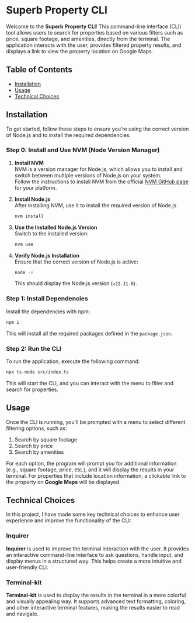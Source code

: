 # Superb Property CLI

Welcome to the **Superb Property CLI**! This command-line interface (CLI) tool allows users to search for properties based on various filters such as price, square footage, and amenities, directly from the terminal. The application interacts with the user, provides filtered property results, and displays a link to view the property location on Google Maps.

## Table of Contents

- [Installation](#installation)
- [Usage](#usage)
- [Technical Choices](#technical-choices)

## Installation

To get started, follow these steps to ensure you're using the correct version of Node.js and to install the required dependencies.

### Step 0: Install and Use NVM (Node Version Manager)

1. **Install NVM**  
   NVM is a version manager for Node.js, which allows you to install and switch between multiple versions of Node.js on your system.  
   Follow the instructions to install NVM from the official [NVM GitHub page](https://github.com/nvm-sh/nvm) for your platform.

2. **Install Node.js**  
   After installing NVM, use it to install the required version of Node.js

   ```bash
   nvm install
   ```

3. **Use the Installed Node.js Version**  
   Switch to the installed version:

   ```bash
   nvm use
   ```

4. **Verify Node.js Installation**  
   Ensure that the correct version of Node.js is active:

   ```bash
   node -v
   ```

   This should display the Node.js version (`v22.11.0`).

### Step 1: Install Dependencies

Install the dependencies with npm:

```bash
npm i
```

This will install all the required packages defined in the `package.json`.

### Step 2: Run the CLI

To run the application, execute the following command:

```bash
npx ts-node src/index.ts
```

This will start the CLI, and you can interact with the menu to filter and search for properties.

## Usage

Once the CLI is running, you'll be prompted with a menu to select different filtering options, such as:

1. Search by square footage
2. Search by price
3. Search by amenities

For each option, the program will prompt you for additional information (e.g., square footage, price, etc.), and it will display the results in your terminal. For properties that include location information, a clickable link to the property on **Google Maps** will be displayed.

## Technical Choices

In this project, I have made some key technical choices to enhance user experience and improve the functionality of the CLI:

### **Inquirer**

**Inquirer** is used to improve the terminal interaction with the user. It provides an interactive command-line interface to ask questions, handle input, and display menus in a structured way. This helps create a more intuitive and user-friendly CLI.

### **Terminal-kit**

**Terminal-kit** is used to display the results in the terminal in a more colorful and visually appealing way. It supports advanced text formatting, coloring, and other interactive terminal features, making the results easier to read and navigate.